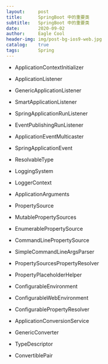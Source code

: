 ```yaml
---
layout:     post
title:      SpringBoot 中的重要类
subtitle:   SpringBoot 中的重要类
date:       2020-09-02
author:     Eagle Cool
header-img: img/post-bg-ios9-web.jpg
catalog: 	true
tags:       Spring
---
```


* ApplicationContextInitializer


* ApplicationListener
* GenericApplicationListener
* SmartApplicationListener
* SpringApplicationRunListener
* EventPublishingRunListener
* ApplicationEventMulticaster
* SpringApplicationEvent


* ResolvableType


* LoggingSystem
* LoggerContext


* ApplicationArguments
* PropertySource
* MutablePropertySources
* EnumerablePropertySource
* CommandLinePropertySource
* SimpleCommandLineArgsParser
* PropertySourcesPropertyResolver
* PropertyPlaceholderHelper
* ConfigurableEnvironment
* ConfigurableWebEnvironment
* ConfigurablePropertyResolver


* ApplicationConversionService
* GenericConverter
* TypeDescriptor
* ConvertiblePair



